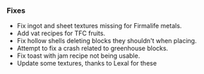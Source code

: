 
### Fixes

- Fix ingot and sheet textures missing for Firmalife metals.
- Add vat recipes for TFC fruits.
- Fix hollow shells deleting blocks they shouldn't when placing.
- Attempt to fix a crash related to greenhouse blocks.
- Fix toast with jam recipe not being usable.
- Update some textures, thanks to Lexal for these